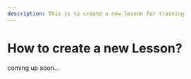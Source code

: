 ```yaml
---
description: This is to create a new lesson for training
---
```


# How to create a new Lesson?

coming up soon...

